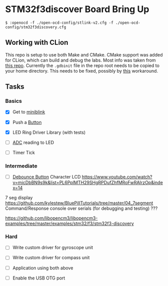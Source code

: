 # STM32f3discover Board Bring Up

    $ :openocd -f ./open-ocd-config/stlink-v2.cfg -f ./open-ocd-config/stm32f3discovery.cfg

## Working with CLion

This repo is setup to use both Make and CMake. CMake support was added for CLion, which can build and debug the labs. Most info was taken from [this repo](https://github.com/StanislavLakhtin/clion_freertos_stm32f103_template). Currently the `.gdbinit` file in the repo root needs to be copied to your home directory. This needs to be fixed, possibly by [this](https://github.com/nagelkl/clion_embedded/blob/master/setup_gdbinit.bat) workaround.


## Tasks

### Basics

- [x] Get to [miniblink](https://github.com/1Bitsy/1bitsy-examples/tree/master/examples/1bitsy/miniblink)
- [x] Push a [Button](https://github.com/1Bitsy/1bitsy-examples/tree/master/examples/1bitsy/button)
- [x] LED Ring Driver Library (with tests)
- [ ] [ADC](https://github.com/libopencm3/libopencm3-examples/tree/master/examples/stm32/f3/stm32f3-discovery/adc) reading to LED
- [ ] Timer Tick


### Intermediate

- [ ] [Debounce Button](https://www.youtube.com/watch?v=mlRM2UfrX4A&list=PL6PplMTH29SHgRPDufZhfMRoFwRAIrzOp&index=12)
Character LCD
https://www.youtube.com/watch?v=micDbBN9s9k&list=PL6PplMTH29SHgRPDufZhfMRoFwRAIrzOp&index=14


7 seg display
https://github.com/kylestew/BluePillTutorials/tree/master/04_7segment
Command/Response console over serials (for debugging and testing)
???

https://github.com/libopencm3/libopencm3-examples/tree/master/examples/stm32/f3/stm32f3-discovery


### Hard

- [ ] Write custom driver for gyroscope unit
- [ ] Write custom driver for compass unit
- [ ] Application using both above
- [ ] Enable the USB OTG port


